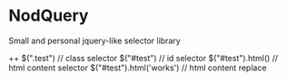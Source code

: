 NodQuery
========

Small and personal jquery-like selector library 

++
$(".test") // class selector
$("#test") // id selector
$("#test").html() // html content selector
$("#test").html('works') // html content replace
